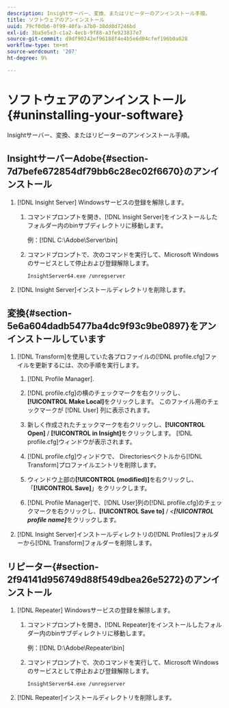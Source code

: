 ```yaml
---
description: Insightサーバー、変換、またはリピーターのアンインストール手順。
title: ソフトウェアのアンインストール
uuid: 79cf0db6-0f99-40fa-a7b0-38dd8d7246bd
exl-id: 3ba5e5e3-c1a2-4ecb-9f88-a3fe923837e7
source-git-commit: d9df90242ef96188f4e4b5e6d04cfef196b0a628
workflow-type: tm+mt
source-wordcount: '207'
ht-degree: 9%

---
```


# ソフトウェアのアンインストール{#uninstalling-your-software}

Insightサーバー、変換、またはリピーターのアンインストール手順。

## InsightサーバーAdobe{#section-7d7befe672854df79bb6c28ec02f6670}のアンインストール

1. [!DNL Insight Server] Windowsサービスの登録を解除します。

   1. コマンドプロンプトを開き、[!DNL Insight Server]をインストールしたフォルダー内のbinサブディレクトリに移動します。

      例：[!DNL C:\Adobe\Server\bin]

   1. コマンドプロンプトで、次のコマンドを実行して、Microsoft Windowsのサービスとして停止および登録解除します。

      ```
      InsightServer64.exe /unregserver
      ```

1. [!DNL Insight Server]インストールディレクトリを削除します。

## 変換{#section-5e6a604dadb5477ba4dc9f93c9be0897}をアンインストールしています

1. [!DNL Transform]を使用していた各プロファイルの[!DNL profile.cfg]ファイルを更新するには、次の手順を実行します。

   1.  [!DNL Profile Manager].
   1. [!DNL profile.cfg]の横のチェックマークを右クリックし、**[!UICONTROL Make Local]**&#x200B;をクリックします。 このファイル用のチェックマークが [!DNL User] 列に表示されます。

   1. 新しく作成されたチェックマークを右クリックし、**[!UICONTROL Open]** / **[!UICONTROL in Insight]**&#x200B;をクリックします。 [!DNL profile.cfg]ウィンドウが表示されます。

   1. [!DNL profile.cfg]ウィンドウで、 Directoriesベクトルから[!DNL Transform]プロファイルエントリを削除します。

   1. ウィンドウ上部の&#x200B;**[!UICONTROL (modified)]**&#x200B;を右クリックし、「**[!UICONTROL Save]**」をクリックします。

   1. [!DNL Profile Manager]で、[!DNL User]列の[!DNL profile.cfg]のチェックマークを右クリックし、**[!UICONTROL Save to]** / *&lt;**[!UICONTROL profile name]***&#x200B;をクリックします。

1. [!DNL Insight Server]インストールディレクトリの[!DNL Profiles]フォルダーから[!DNL Transform]フォルダーを削除します。

## リピーター{#section-2f94141d956749d88f549dbea26e5272}のアンインストール

1. [!DNL Repeater] Windowsサービスの登録を解除します。

   1. コマンドプロンプトを開き、[!DNL Repeater]をインストールしたフォルダー内のbinサブディレクトリに移動します。

      例：[!DNL D:\Adobe\Repeater\bin]

   1. コマンドプロンプトで、次のコマンドを実行して、Microsoft Windowsのサービスとして停止および登録解除します。

      ```
      InsightServer64.exe /unregserver
      ```

1. [!DNL Repeater]インストールディレクトリを削除します。

